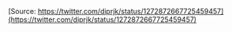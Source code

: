 [Source: https://twitter.com/diprjk/status/1272872667725459457](https://twitter.com/diprjk/status/1272872667725459457)